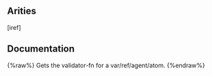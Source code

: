 ## Arities
[iref]

## Documentation
{%raw%}
Gets the validator-fn for a var/ref/agent/atom.
{%endraw%}
